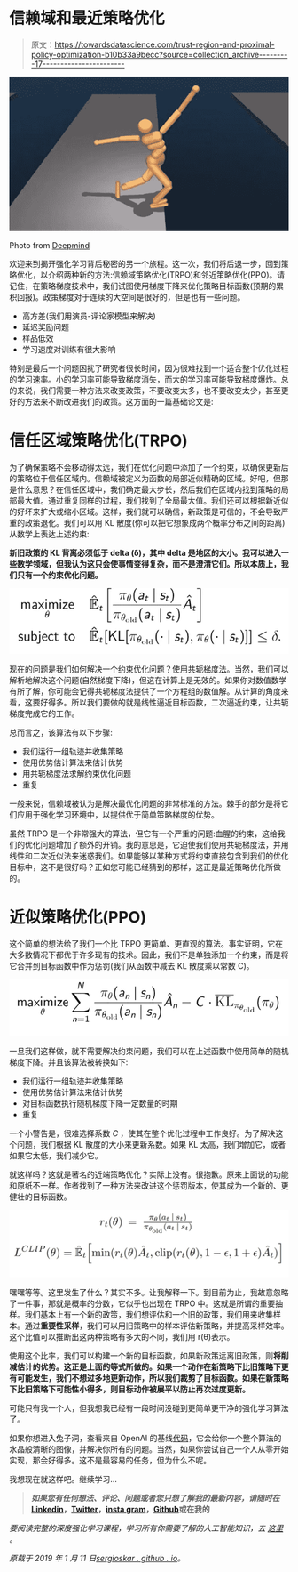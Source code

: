 # 信赖域和最近策略优化

> 原文：<https://towardsdatascience.com/trust-region-and-proximal-policy-optimization-b10b33a9becc?source=collection_archive---------17----------------------->

![](img/b90bda49a1bc7a3f329005cb80b56e67.png)

Photo from [Deepmind](https://deepmind.com/blog/producing-flexible-behaviours-simulated-environments/)

欢迎来到揭开强化学习背后秘密的另一个旅程。这一次，我们将后退一步，回到策略优化，以介绍两种新的方法:信赖域策略优化(TRPO)和邻近策略优化(PPO)。请记住，在策略梯度技术中，我们试图使用梯度下降来优化策略目标函数(预期的累积回报)。政策梯度对于连续的大空间是很好的，但是也有一些问题。

*   高方差(我们用演员-评论家模型来解决)
*   延迟奖励问题
*   样品低效
*   学习速度对训练有很大影响

特别是最后一个问题困扰了研究者很长时间，因为很难找到一个适合整个优化过程的学习速率。小的学习率可能导致梯度消失，而大的学习率可能导致梯度爆炸。总的来说，我们需要一种方法来改变政策，不要改变太多，也不要改变太少，甚至更好的方法来不断改进我们的政策。这方面的一篇基础论文是:

# 信任区域策略优化(TRPO)

为了确保策略不会移动得太远，我们在优化问题中添加了一个约束，以确保更新后的策略位于信任区域内。信赖域被定义为函数的局部近似精确的区域。好吧，但那是什么意思？在信任区域中，我们确定最大步长，然后我们在区域内找到策略的局部最大值。通过重复同样的过程，我们找到了全局最大值。我们还可以根据新近似的好坏来扩大或缩小区域。这样，我们就可以确信，新政策是可信的，不会导致严重的政策退化。我们可以用 KL 散度(你可以把它想象成两个概率分布之间的距离)从数学上表达上述约束:

**新旧政策的 KL 背离必须低于 delta (δ)，其中 delta 是地区的大小。**我可以进入一些数学领域，但我认为这只会使事情变得复杂，而不是澄清它们。所以本质上，我们只有一个**约束优化问题。**

![](img/e2f0935725eef79ae37ca9a2d3e47dd8.png)

现在的问题是我们如何解决一个约束优化问题？使用[共轭梯度法](https://en.wikipedia.org/wiki/Conjugate_gradient_method)。当然，我们可以解析地解决这个问题(自然梯度下降)，但这在计算上是无效的。如果你对数值数学有所了解，你可能会记得共轭梯度法提供了一个方程组的数值解。从计算的角度来看，这要好得多。所以我们要做的就是线性逼近目标函数，二次逼近约束，让共轭梯度完成它的工作。

总而言之，该算法有以下步骤:

*   我们运行一组轨迹并收集策略
*   使用优势估计算法来估计优势
*   用共轭梯度法求解约束优化问题
*   重复

一般来说，信赖域被认为是解决最优化问题的非常标准的方法。棘手的部分是将它们应用于强化学习环境中，以提供优于简单策略梯度的优势。

虽然 TRPO 是一个非常强大的算法，但它有一个严重的问题:血腥的约束，这给我们的优化问题增加了额外的开销。我的意思是，它迫使我们使用共轭梯度法，并用线性和二次近似法来迷惑我们。如果能够以某种方式将约束直接包含到我们的优化目标中，这不是很好吗？正如您可能已经猜到的那样，这正是最近策略优化所做的。

# 近似策略优化(PPO)

这个简单的想法给了我们一个比 TRPO 更简单、更直观的算法。事实证明，它在大多数情况下都优于许多现有的技术。因此，我们不是单独添加一个约束，而是将它合并到目标函数中作为惩罚(我们从函数中减去 KL 散度乘以常数 C)。

![](img/94bdafa2ae752b3c4c7b8f4da14ca595.png)

一旦我们这样做，就不需要解决约束问题，我们可以在上述函数中使用简单的随机梯度下降。并且该算法被转换如下:

*   我们运行一组轨迹并收集策略
*   使用优势估计算法来估计优势
*   对目标函数执行随机梯度下降一定数量的时期
*   重复

一个小警告是，很难选择系数 *C* ，使其在整个优化过程中工作良好。为了解决这个问题，我们根据 KL 散度的大小来更新系数。如果 KL 太高，我们增加它，或者如果它太低，我们减少它。

就这样吗？这就是著名的近端策略优化？实际上没有。很抱歉。原来上面说的功能和原纸不一样。作者找到了一种方法来改进这个惩罚版本，使其成为一个新的、更健壮的目标函数。

![](img/9e9002cdd3aeb0fc9d03921e66594132.png)

嘿嘿等等。这里发生了什么？其实不多。让我解释一下。到目前为止，我故意忽略了一件事，那就是概率的分数，它似乎也出现在 TRPO 中。这就是所谓的重要抽样。我们基本上有一个新的政策，我们想评估和一个旧的政策，我们用来收集样本。通过**重要性采样**，我们可以用旧策略中的样本评估新策略，并提高采样效率。这个比值可以推断出这两种策略有多大的不同，我们用 r(θ)表示。

使用这个比率，我们可以构建一个新的目标函数，如果新政策远离旧政策，则**将削减估计的优势。这正是上面的等式所做的。如果一个动作在新策略下比旧策略下更有可能发生，我们不想过多地更新动作，所以我们裁剪了目标函数。如果在新策略下比旧策略下可能性小得多，则目标动作被展平以防止再次过度更新。**

可能只有我一个人，但我想我已经有一段时间没碰到更简单更干净的强化学习算法了。

如果你想进入兔子洞，查看来自 OpenAI 的基线[代码](https://github.com/openai/baselines/tree/master/baselines/ppo1)，它会给你一个整个算法的水晶般清晰的图像，并解决你所有的问题。当然，如果你尝试自己一个人从零开始实现，那会好得多。这不是最容易的任务，但为什么不呢。

我想现在就这样吧。继续学习…

> ***如果您有任何想法、评论、问题或者您只想了解我的最新内容，请随时在***[**Linkedin**](https://www.linkedin.com/in/sergios-karagiannakos/)**，**[**Twitter**](https://twitter.com/KarSergios)**，**[**insta gram**](https://www.instagram.com/sergios_krg/)**，**[**Github**](https://github.com/SergiosKar)**或在我的**

*要阅读完整的深度强化学习课程，学习所有你需要了解的人工智能知识，去* [*这里*](https://medium.com/@SergiosKar/deep-reinforcement-learning-course-baa50d3daa62) *。*

*原载于 2019 年 1 月 11 日*[*sergioskar . github . io*](https://sergioskar.github.io/TRPO_PPO/)*。*